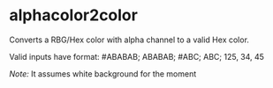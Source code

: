 # alphacolor2color
Converts a RBG/Hex color with alpha channel to a valid Hex color.

Valid inputs have format: #ABABAB; ABABAB; #ABC; ABC; 125, 34, 45

*Note:* It assumes white background for the moment

